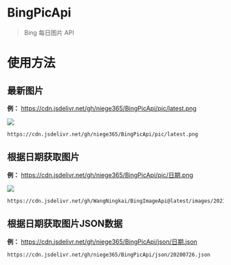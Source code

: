 # BingPicApi
> Bing 每日图片 API

# 使用方法

## 最新图片
**例：** https://cdn.jsdelivr.net/gh/niege365/BingPicApi/pic/latest.png

![](https://cdn.jsdelivr.net/gh/niege365/BingPicApi/pic/latest.png)
```
https://cdn.jsdelivr.net/gh/niege365/BingPicApi/pic/latest.png
```

## 根据日期获取图片
**例：** https://cdn.jsdelivr.net/gh/niege365/BingPicApi/pic/日期.png

![](https://cdn.jsdelivr.net/gh/WangNingkai/BingImageApi@latest/images/20210812.png)
```
https://cdn.jsdelivr.net/gh/WangNingkai/BingImageApi@latest/images/20210812.png
```

## 根据日期获取图片JSON数据
**例：** https://cdn.jsdelivr.net/gh/niege365/BingPicApi/json/日期.json
```
https://cdn.jsdelivr.net/gh/niege365/BingPicApi/json/20200726.json
```
